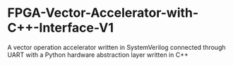 # FPGA-Vector-Accelerator-with-C++-Interface-V1
A vector operation accelerator written in SystemVerilog connected through UART with a Python hardware abstraction layer written in C++
